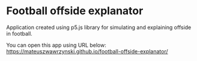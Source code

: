 # Football offside explanator
Application created using p5.js library for simulating and explaining offside in football. 

You can open this app using URL below:  
https://mateuszwawrzynski.github.io/football-offside-explanator/
